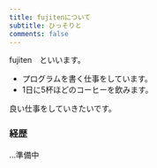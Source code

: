 ```yaml
---
title: fujitenについて
subtitle: ひっそりと
comments: false
---
```


fujiten　といいます。

- プログラムを書く仕事をしています。
- 1日に5杯ほどのコーヒーを飲みます。

良い仕事をしていきたいです。

### 経歴

...準備中
